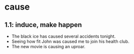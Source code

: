 # cause
## 1.1: induce, make happen

  *  The black ice has caused several accidents tonight.
  *  Seeing how fit John was caused me to join his health club.
  *  The new movie is causing an uproar.
